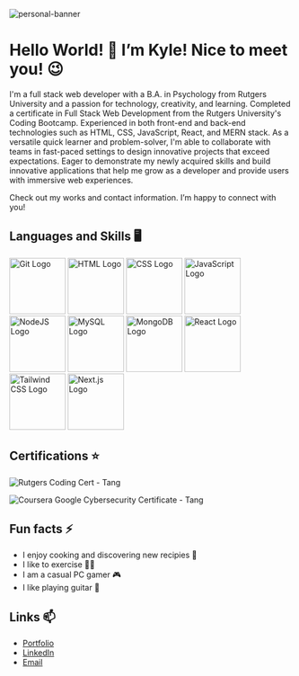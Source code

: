 ![personal-banner](https://github.com/kt946/kt946/assets/103476893/2d15ce71-641a-4ffe-b04b-7b65da1cf0f0 "Personal Banner")

# Hello World! 👋 I’m Kyle! Nice to meet you! 😉

I'm a full stack web developer with a B.A. in Psychology from Rutgers University and a passion for technology, creativity, and learning. Completed a certificate in Full Stack Web Development from the Rutgers University's Coding Bootcamp. Experienced in both front-end and back-end technologies such as HTML, CSS, JavaScript, React, and MERN stack. As a versatile quick learner and problem-solver, I'm able to collaborate with teams in fast-paced settings to design innovative projects that exceed expectations. Eager to demonstrate my newly acquired skills and build innovative applications that help me grow as a developer and provide users with immersive web experiences.

Check out my works and contact information. I’m happy to connect with you! 

## Languages and Skills 🖥️

<img src="https://github.com/kt946/kt946/assets/103476893/e37d2102-8c26-4cee-9ca0-026926b2af1b" alt="Git Logo" title="Git" width="100">
<img src="https://github.com/kt946/kt946/assets/103476893/3bb26a8d-c816-4219-be18-a5967fc94bca" alt="HTML Logo" title="HTML" width="100">
<img src="https://github.com/kt946/kt946/assets/103476893/153445a1-abf9-45e2-bbda-38fa6f81cdb6" alt="CSS Logo" title="CSS" width="100">
<img src="https://github.com/kt946/kt946/assets/103476893/75487117-7a04-4e31-a9ac-43270d60c98f" alt="JavaScript Logo" title="JavaScript" width="100">
<img src="https://github.com/kt946/kt946/assets/103476893/8fb7f901-c38e-47d3-b0b3-69b91607b80e" alt="NodeJS Logo" title="NodeJS" width="100">
<img src="https://github.com/kt946/kt946/assets/103476893/94d597e3-4fda-43df-b781-b0237836cc51" alt="MySQL Logo" title="MySQL" width="100">
<img src="https://github.com/kt946/kt946/assets/103476893/1eac454f-8f22-48a0-9f1c-4200b9f5c00c" alt="MongoDB Logo" title="MongoDB" width="100">
<img src="https://github.com/kt946/kt946/assets/103476893/a0487a87-a4d4-40e3-a7c1-c351fc01dae2" alt="React Logo" title="React" width="100">
<img src="https://github.com/kt946/kt946/assets/103476893/e4a3b572-b7fa-4da7-9883-945e7c45397f" alt="Tailwind CSS Logo" title="Tailwind CSS" width="100">
<img src="https://github.com/kt946/kt946/assets/103476893/7d1a30a3-839a-4e77-8b23-f1dea261cc30" alt="Next.js Logo" title="Next.js" width="100">

## Certifications ⭐

![Rutgers Coding Cert - Tang](https://github.com/kt946/kt946/assets/103476893/d4c28b37-032a-40c1-bbe9-52445648be0c "Full-Stack Web Development Certificate Rutgers Coding Bootcamp")

![Coursera Google Cybersecurity Certificate - Tang](https://github.com/kt946/kt946/assets/103476893/bc6abc35-6eeb-4283-bf80-2f32c5c055b8 "Google Cybersecurity Certificate Coursera")


## Fun facts ⚡
- I enjoy cooking and discovering new recipies 🍳
- I like to exercise 🏃‍♂️
- I am a casual PC gamer 🎮
- I like playing guitar 🎸

## Links 📫
- [Portfolio](https://www.kyletang.dev/)
- [LinkedIn](https://www.linkedin.com/in/kyle-tang-/)
- [Email](mailto:ktang1151@gmail.com)


<!--
**kt946/kt946** is a ✨ _special_ ✨ repository because its `README.md` (this file) appears on your GitHub profile.

Here are some ideas to get you started:

- 🔭 I’m currently working on ...
- 🌱 I’m currently learning ...
- 👯 I’m looking to collaborate on ...
- 🤔 I’m looking for help with ...
- 💬 Ask me about ...
- 📫 How to reach me: ...
- 😄 Pronouns: ...
- ⚡ Fun fact: ...
-->
